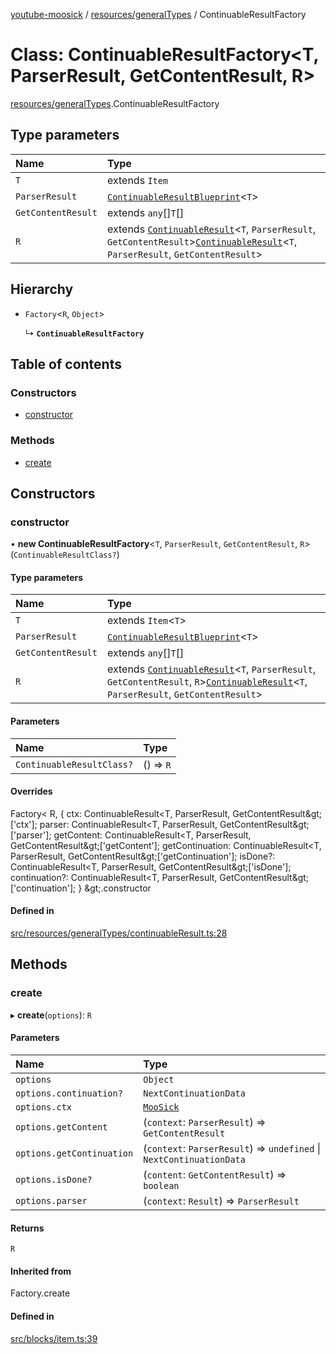 [youtube-moosick](../README.md) / [resources/generalTypes](../modules/resources_generalTypes.md) / ContinuableResultFactory

# Class: ContinuableResultFactory<T, ParserResult, GetContentResult, R\>

[resources/generalTypes](../modules/resources_generalTypes.md).ContinuableResultFactory

## Type parameters

| Name | Type |
| :------ | :------ |
| `T` | extends `Item` |
| `ParserResult` | [`ContinuableResultBlueprint`](../interfaces/resources_generalTypes.ContinuableResultBlueprint.md)<`T`\> |
| `GetContentResult` | extends `any`[]`T`[] |
| `R` | extends [`ContinuableResult`](resources_generalTypes.ContinuableResult.md)<`T`, `ParserResult`, `GetContentResult`\>[`ContinuableResult`](resources_generalTypes.ContinuableResult.md)<`T`, `ParserResult`, `GetContentResult`\> |

## Hierarchy

- `Factory`<`R`, `Object`\>

  ↳ **`ContinuableResultFactory`**

## Table of contents

### Constructors

- [constructor](resources_generalTypes.ContinuableResultFactory.md#constructor)

### Methods

- [create](resources_generalTypes.ContinuableResultFactory.md#create)

## Constructors

### constructor

• **new ContinuableResultFactory**<`T`, `ParserResult`, `GetContentResult`, `R`\>(`ContinuableResultClass?`)

#### Type parameters

| Name | Type |
| :------ | :------ |
| `T` | extends `Item`<`T`\> |
| `ParserResult` | [`ContinuableResultBlueprint`](../interfaces/resources_generalTypes.ContinuableResultBlueprint.md)<`T`\> |
| `GetContentResult` | extends `any`[]`T`[] |
| `R` | extends [`ContinuableResult`](resources_generalTypes.ContinuableResult.md)<`T`, `ParserResult`, `GetContentResult`, `R`\>[`ContinuableResult`](resources_generalTypes.ContinuableResult.md)<`T`, `ParserResult`, `GetContentResult`\> |

#### Parameters

| Name | Type |
| :------ | :------ |
| `ContinuableResultClass?` | () => `R` |

#### Overrides

Factory&lt;
	R,
	{
		ctx: ContinuableResult&lt;T, ParserResult, GetContentResult\&gt;[&#x27;ctx&#x27;];
		parser: ContinuableResult&lt;T, ParserResult, GetContentResult\&gt;[&#x27;parser&#x27;];
		getContent: ContinuableResult&lt;T, ParserResult, GetContentResult\&gt;[&#x27;getContent&#x27;];
		getContinuation: ContinuableResult&lt;T, ParserResult, GetContentResult\&gt;[&#x27;getContinuation&#x27;];
		isDone?: ContinuableResult&lt;T, ParserResult, GetContentResult\&gt;[&#x27;isDone&#x27;];
		continuation?: ContinuableResult&lt;T, ParserResult, GetContentResult\&gt;[&#x27;continuation&#x27;];
	}
\&gt;.constructor

#### Defined in

[src/resources/generalTypes/continuableResult.ts:28](https://github.com/EvasiveXkiller/youtube-moosick/blob/a8c55cd/src/resources/generalTypes/continuableResult.ts#L28)

## Methods

### create

▸ **create**(`options`): `R`

#### Parameters

| Name | Type |
| :------ | :------ |
| `options` | `Object` |
| `options.continuation?` | `NextContinuationData` |
| `options.ctx` | [`MooSick`](index.MooSick.md) |
| `options.getContent` | (`context`: `ParserResult`) => `GetContentResult` |
| `options.getContinuation` | (`context`: `ParserResult`) => `undefined` \| `NextContinuationData` |
| `options.isDone?` | (`content`: `GetContentResult`) => `boolean` |
| `options.parser` | (`context`: `Result`) => `ParserResult` |

#### Returns

`R`

#### Inherited from

Factory.create

#### Defined in

[src/blocks/item.ts:39](https://github.com/EvasiveXkiller/youtube-moosick/blob/a8c55cd/src/blocks/item.ts#L39)
